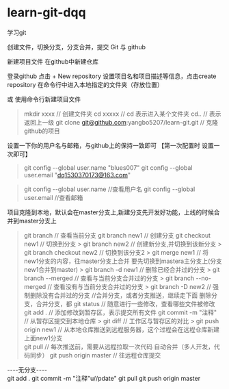 # learn-git-dqq
学习git

创建文件，切换分支，分支合并，提交
Git 与 github

新建项目文件 在github中新建仓库

登录github 
点击 + New repository
设置项目名和项目描述等信息，点击create repository
在命令行中进入本地指定的文件夹（存放位置）


或   使用命令行新建项目文件

> mkdir xxxx     // 创建文件夹
> cd xxxxx       // cd 表示进入某个文件夹
> cd..           // 表示返回上一级
> git clone git@github.com:yangbo5207/learn-git.git         // 克隆github的项目

设置一下你的用户名与邮箱，与github上的保持一致即可  【第一次配置时 设置一次即可】
> git config --global user.name "blues007"
> git config --global user.email "dq1530370173@163.com"
 
> git config --global user.name             //查看用户名
> git config --global user.email           //查看邮箱

项目克隆到本地，默认会在master分支上,新建分支先开发好功能，上线的时候合并到master分支上
> git branch            // 查看当前分支
> git branch new1       // 创建分支
> git checkout new1     // 切换到分支
    > git branch new2             // 创建新分支,并切换到该新分支
    > git branch checkout new2    // 切换到该分支2
    > git merge new1      // 将new1分支的内容，往master分支上合并 要先切换到mastera主分支上(分支new1合并到master)
	> git branch  -d   new1          // 删除已经合并过的分支
	> git branch  --merged           // 查看与当前分支合并过的分支
	> git branch  --no-merged        // 查看没有与当前分支合并过的分支
	> git branch -D new2             // 强制删除没有合并过的分支
//合并分支，或者分支推送，继续走下面 删除分支，合并分支，都
> git status                   // 随意进行一些修改，查看哪些文件被修改
> git add .                    // 添加修改到暂存区，表示提交所有文件
> git commit -m "注释"          // 从暂存区提交到本地仓库
	> git diff                     // 工作区与暂存区的对比
	> git push origin new1         // 从本地仓库推送到远程服务器，这个过程会在远程仓库新建上面new1分支  
> git pull                     // 每次推送前，需要从远程拉取一次代码 自动合并（多人开发，代码同步）
> git push origin master       // 往远程仓库提交


----无分支----  
git add .
git commit -m "注释"u//pdate"
git pull
git push origin master

